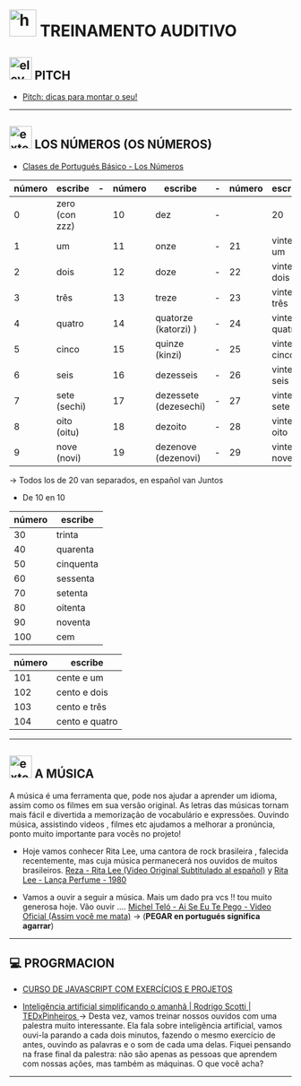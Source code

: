 # <img width="48" height="48" src="https://img.icons8.com/color/48/hearing.png" alt="hearing"/> TREINAMENTO AUDITIVO 

## <img width="40" height="40" src="https://img.icons8.com/bubbles/40/elevator-doors.png" alt="elevator-doors"/> PITCH

- [Pitch: dicas para montar o seu!](https://www.youtube.com/watch?v=S3jOmagjPGY&t=153s)

---

## <img width="40" height="40" src="https://img.icons8.com/external-flaticons-lineal-color-flat-icons/40/external-uno-edutainment-flaticons-lineal-color-flat-icons.png" alt="external-uno-edutainment-flaticons-lineal-color-flat-icons"/> LOS NÚMEROS (OS NÚMEROS)

- [Clases de Portugués Básico - Los Números](https://www.youtube.com/watch?v=m3lqmTTrVr0)

| número | escribe | - | número | escribe | - |  número | escribe | 
|------- | ------- | - | ------ | ------- |  - | ------ | ------- |
| 0 | zero (con zzz) | | 10 | dez | - | | 20 | vinte (vinchi) |
| 1 | um | | 11 | onze | - |  21 | vinte e um |
| 2 | dois | | 12 | doze | - | 22 | vinte e dois |
| 3 | três | | 13 | treze | - | 23 | vinte e três |
| 4 | quatro | | 14 | quatorze (katorzi) )| - | 24 | vinte e quatro |
| 5 | cinco | | 15 | quinze (kinzi) | - | 25 | vinte e cinco |
| 6 | seis | | 16 | dezesseis | - | 26 | vinte e seis |
| 7 | sete (sechi)| | 17 | dezessete (dezesechi) | - | 27 | vinte e sete |
| 8 | oito (oitu) | | 18 | dezoito | - | 28 | vinte e oito |
| 9 | nove (novi) | | 19 | dezenove (dezenovi) | - | 29 | vinte e nove |


-> Todos los de 20 van separados, en español van Juntos

- De 10 en 10 

| número | escribe |
| ------ | ------- |
| 30 | trinta |
| 40 | quarenta |
| 50 | cinquenta |
| 60 | sessenta |
| 70 | setenta |
| 80 | oitenta |
| 90 | noventa |
| 100 | cem |

| número | escribe |
| ------ | ------- |
| 101 | cente e um |
| 102 | cento e dois |
| 103 | cento e três |
| 104 | cento e quatro|

---

## <img width="40" height="40" src="https://img.icons8.com/external-smashingstocks-hand-drawn-color-smashing-stocks/40/external-Sing-recreation-and-hobbies-smashingstocks-hand-drawn-color-smashing-stocks.png" alt="external-Sing-recreation-and-hobbies-smashingstocks-hand-drawn-color-smashing-stocks"/> A MÚSICA

A música é uma ferramenta que, pode nos ajudar a aprender um idioma, assim como os filmes em sua versão original. As letras das músicas tornam mais fácil e divertida a memorização de vocabulário e expressões. Ouvindo música, assistindo videos , filmes etc ajudamos a melhorar a pronúncia, ponto muito importante para vocês no projeto!

- Hoje vamos conhecer Rita Lee, uma cantora de rock brasileira , falecida recentemente, mas cuja música permanecerá nos ouvidos de muitos brasileiros. [Reza - Rita Lee (Video Original Subtitulado al español)](https://www.youtube.com/watch?v=3TTas4Ps4OA) y [Rita Lee - Lança Perfume - 1980](https://www.youtube.com/watch?v=zJfscGSe3rc)

- Vamos a ouvir a seguir a música. Mais um dado pra vcs !! tou muito generosa hoje. Vão ouvir .... [Michel Teló - Ai Se Eu Te Pego - Video Oficial (Assim você me mata)](https://www.youtube.com/watch?v=hcm55lU9knw) -> (**PEGAR en portugués significa agarrar**)

---

## :computer: PROGRMACION

- [CURSO DE JAVASCRIPT COM EXERCÍCIOS E PROJETOS](https://www.youtube.com/watch?v=OYPbr6ZG3pc)

- [Inteligência artificial simplificando o amanhã | Rodrigo Scotti | TEDxPinheiros ](https://youtu.be/jUfhJQYmV58) -> Desta vez, vamos treinar nossos ouvidos com uma palestra muito interessante. Ela fala sobre inteligência artificial, vamos ouvi-la parando a cada dois minutos, fazendo o mesmo exercício de antes, ouvindo as palavras e o som de cada uma delas. Fiquei pensando na frase final da palestra: não são apenas as pessoas que aprendem com nossas ações, mas também as máquinas. O que você acha?

---
